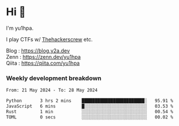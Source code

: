 # Hi 👋

I'm yu1hpa.

I play CTFs w/ [Thehackerscrew](https://www.thehackerscrew.team/) etc.

Blog : https://blog.y2a.dev  
Zenn : https://zenn.dev/yu1hpa  
Qiita : https://qiita.com/yu1hpa  

### Weekly development breakdown

<!--START_SECTION:waka-->

```txt
From: 21 May 2024 - To: 28 May 2024

Python       3 hrs 2 mins    ████████████████████████░   95.91 %
JavaScript   6 mins          █░░░░░░░░░░░░░░░░░░░░░░░░   03.53 %
Rust         1 min           ░░░░░░░░░░░░░░░░░░░░░░░░░   00.54 %
TOML         0 secs          ░░░░░░░░░░░░░░░░░░░░░░░░░   00.02 %
```

<!--END_SECTION:waka-->

